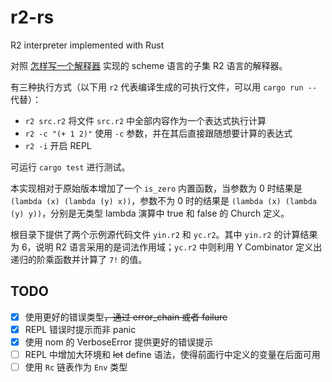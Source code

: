 # r2-rs
R2 interpreter implemented with Rust

对照 [怎样写一个解释器](http://www.yinwang.org/blog-cn/2012/08/01/interpreter) 实现的 scheme 语言的子集 R2 语言的解释器。

有三种执行方式（以下用 `r2` 代表编译生成的可执行文件，可以用 `cargo run --` 代替）：
- `r2 src.r2` 将文件 `src.r2` 中全部内容作为一个表达式执行计算
- `r2 -c "(+ 1 2)"` 使用 `-c` 参数，并在其后直接跟随想要计算的表达式
- `r2 -i` 开启 REPL

可运行 `cargo test` 进行测试。

本实现相对于原始版本增加了一个 `is_zero` 内置函数，当参数为 0 时结果是 `(lambda (x) (lambda (y) x))`，参数不为 0 时的结果是 `(lambda (x) (lambda (y) y))`，分别是无类型 lambda 演算中 true 和 false 的 Church 定义。

根目录下提供了两个示例源代码文件 `yin.r2` 和 `yc.r2`。其中 `yin.r2` 的计算结果为 6，说明 R2 语言采用的是词法作用域；`yc.r2` 中则利用 Y Combinator 定义出递归的阶乘函数并计算了 `7!` 的值。

## TODO

- [x] 使用更好的错误类型<del>，通过 error_chain 或者 failure<del/>
- [x] REPL 错误时提示而非 panic
- [x] 使用 nom 的 VerboseError 提供更好的错误提示
- [ ] REPL 中增加大环境和 ~~let~~ define 语法，使得前面行中定义的变量在后面可用 
- [ ] 使用 `Rc` 链表作为 `Env` 类型
